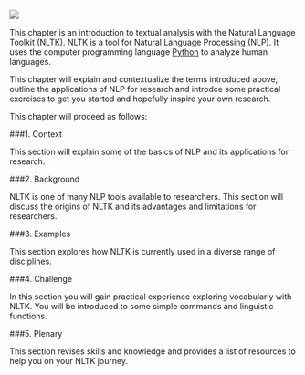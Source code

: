 <br>
<img style="float:left" src="https://static1.squarespace.com/static/538cea80e4b00f1fad490c1b/54668a77e4b00fb778d22a34/54668d8ae4b00fb778d2859c/1416007413413/NLTK.png" />
<br>

This chapter is an introduction to textual analysis with the Natural Language Toolkit (NLTK). 
NLTK is a tool for Natural Language Processing (NLP). 
It uses the computer programming language [Python](https://www.python.org/) to analyze human languages. 

This chapter will explain and contextualize the terms introduced above, outline the applications of NLP for research and introdce some practical exercises to get you started and hopefully inspire your own research.

This chapter will proceed as follows:

 
###1. Context 

This section will explain some of the basics of NLP and its applications for research.

###2. Background

NLTK is one of many NLP tools available to researchers.
This section will discuss the origins of NLTK and its advantages and limitations for researchers.

###3. Examples

This section explores how NLTK is currently used in a diverse range of disciplines. 

###4. Challenge

In this section you will gain practical experience exploring vocabularly with NLTK. 
You will be introduced to some simple commands and linguistic functions.

###5. Plenary

This section revises skills and knowledge and provides a list of resources to help you on your NLTK journey.



